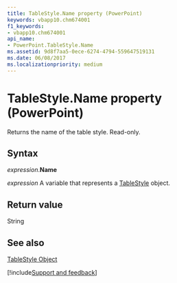 ```yaml
---
title: TableStyle.Name property (PowerPoint)
keywords: vbapp10.chm674001
f1_keywords:
- vbapp10.chm674001
api_name:
- PowerPoint.TableStyle.Name
ms.assetid: 9d8f7aa5-0ece-6274-4794-559647519131
ms.date: 06/08/2017
ms.localizationpriority: medium
---
```



# TableStyle.Name property (PowerPoint)

Returns the name of the table style. Read-only.


## Syntax

_expression_.**Name**

_expression_ A variable that represents a [TableStyle](PowerPoint.TableStyle.md) object.


## Return value

String


## See also


[TableStyle Object](PowerPoint.TableStyle.md)

[!include[Support and feedback](~/includes/feedback-boilerplate.md)]